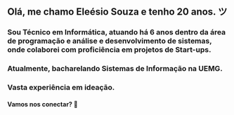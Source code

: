 ## Olá, me chamo Eleésio Souza e tenho 20 anos. ツ
### Sou Técnico em Informática, atuando há 6 anos dentro da área de programação e análise e desenvolvimento de sistemas, onde colaborei com proficiência  em projetos de Start-ups.
### Atualmente, bacharelando Sistemas de Informação na UEMG.
### Vasta experiência em ideação.
#### Vamos nos conectar?  👋
